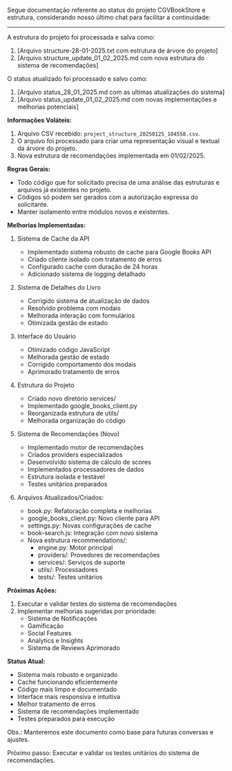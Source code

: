 Segue documentação referente ao status do projeto CGVBookStore e estrutura, considerando nosso último chat para facilitar a continuidade:

---
A estrutura do projeto foi processada e salva como:
1. [Arquivo structure-28-01-2025.txt com estrutura de árvore do projeto]
2. [Arquivo structure_update_01_02_2025.md com nova estrutura do sistema de recomendações]

O status atualizado foi processado e salvo como:
1. [Arquivo status_28_01_2025.md com as ultimas atualizações do sistema]
2. [Arquivo status_update_01_02_2025.md com novas implementações e melhorias potenciais]

**Informações Voláteis:**
1. Arquivo CSV recebido: `project_structure_20250125_104558.csv`.
2. O arquivo foi processado para criar uma representação visual e textual da árvore do projeto.
3. Nova estrutura de recomendações implementada em 01/02/2025.

**Regras Gerais:**
- Todo código que for solicitado precisa de uma análise das estruturas e arquivos já existentes no projeto.
- Códigos só podem ser gerados com a autorização expressa do solicitante.
- Manter isolamento entre módulos novos e existentes.

**Melhorias Implementadas:**
1. Sistema de Cache da API
   - Implementado sistema robusto de cache para Google Books API
   - Criado cliente isolado com tratamento de erros
   - Configurado cache com duração de 24 horas
   - Adicionado sistema de logging detalhado

2. Sistema de Detalhes do Livro
   - Corrigido sistema de atualização de dados
   - Resolvido problema com modais
   - Melhorada interação com formulários
   - Otimizada gestão de estado

3. Interface do Usuário
   - Otimizado código JavaScript
   - Melhorada gestão de estado
   - Corrigido comportamento dos modais
   - Aprimorado tratamento de erros

4. Estrutura do Projeto
   - Criado novo diretório services/
   - Implementado google_books_client.py
   - Reorganizada estrutura de utils/
   - Melhorada organização do código

5. Sistema de Recomendações (Novo)
   - Implementado motor de recomendações
   - Criados providers especializados
   - Desenvolvido sistema de cálculo de scores
   - Implementados processadores de dados
   - Estrutura isolada e testável
   - Testes unitários preparados

6. Arquivos Atualizados/Criados:
   - book.py: Refatoração completa e melhorias
   - google_books_client.py: Novo cliente para API
   - settings.py: Novas configurações de cache
   - book-search.js: Integração com novo sistema
   - Nova estrutura recommendations/:
     - engine.py: Motor principal
     - providers/: Provedores de recomendações
     - services/: Serviços de suporte
     - utils/: Processadores
     - tests/: Testes unitários

**Próximas Ações:**
1. Executar e validar testes do sistema de recomendações
2. Implementar melhorias sugeridas por prioridade:
   - Sistema de Notificações
   - Gamificação
   - Social Features
   - Analytics e Insights
   - Sistema de Reviews Aprimorado

**Status Atual:**
- Sistema mais robusto e organizado
- Cache funcionando eficientemente
- Código mais limpo e documentado
- Interface mais responsiva e intuitiva
- Melhor tratamento de erros
- Sistema de recomendações implementado
- Testes preparados para execução

Obs.: Manteremos este documento como base para futuras conversas e ajustes.

Próximo passo: Executar e validar os testes unitários do sistema de recomendações.